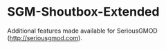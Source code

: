 # SGM-Shoutbox-Extended
Additional features made available for SeriousGMOD (http://seriousgmod.com).
